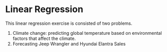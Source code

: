 # Linear Regression
This linear regression exercise is consisted of two problems.
1. Climate change: predicting global temperature based on environmental factors that affect the climate.
2. Forecasting Jeep Wrangler and Hyundai Elantra Sales
